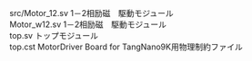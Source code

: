  
src/Motor_12.sv    1－2相励磁　駆動モジュール  
         Motor_w12.sv  1－2相励磁　駆動モジュール  
        top.sv                    トップモジュール  
        top.cst                  MotorDriver Board for TangNano9K用物理制約ファイル  
